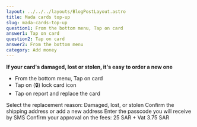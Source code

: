 ```yaml
---
layout: ../../../layouts/BlogPostLayout.astro
title: Mada cards top-up
slug: mada-cards-top-up
question1: From the bottom menu, Tap on card
answer1: Tap on card
question2: Tap on card
answer2: From the bottom menu
category: Add money
---
```

**If your card's damaged, lost or stolen, it's easy to order a new one**

* From the bottom menu, Tap on card
* Tap on (🔒) lock card icon
* Tap on report and replace the card


Select the replacement reason: Damaged, lost, or stolen
Confirm the shipping address or add a new address
Enter the passcode you will receive by SMS
Confirm your approval on the fees: 25 SAR + Vat 3.75 SAR